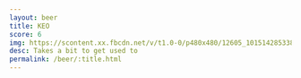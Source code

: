```yaml
---
layout: beer
title: KEO
score: 6
img: https://scontent.xx.fbcdn.net/v/t1.0-0/p480x480/12605_10151428533818745_35949284_n.jpg?oh=8f8d51004efaf8f2e8a18e1002cfc958&oe=5883C54D
desc: Takes a bit to get used to
permalink: /beer/:title.html
---
```

